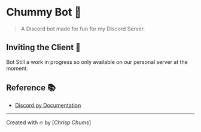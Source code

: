 # Chummy Bot 🥚

> A Discord bot made for fun for my Discord Server.

## Inviting the Client 🤖

Bot Still a work in progress so only available on our personal server at the moment.

## Reference 📚

- [Discord.py Documentation](https://discordpy.readthedocs.io/en/stable/api.html#)

---

Created with 🔥 by [_Chrisp Chums_]
